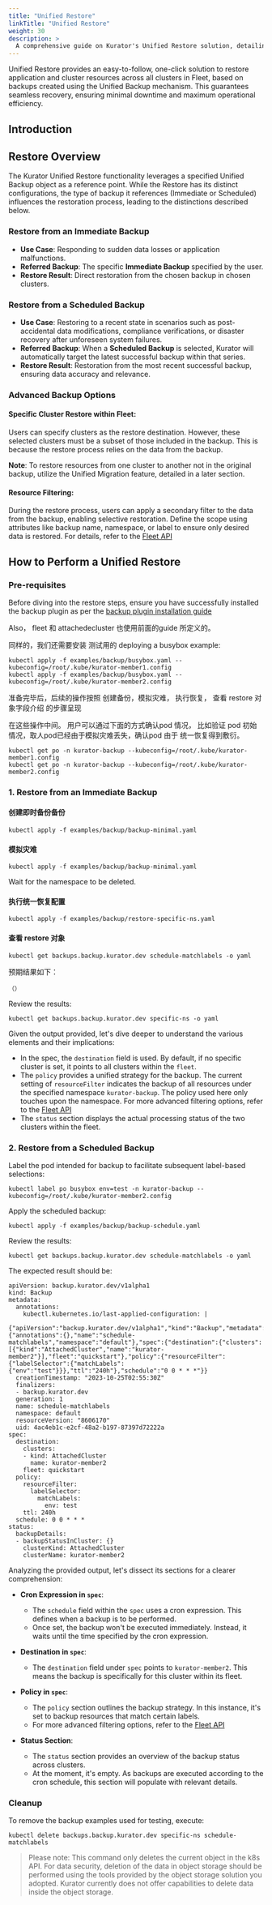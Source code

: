 ```yaml
---
title: "Unified Restore"
linkTitle: "Unified Restore"
weight: 30
description: >
  A comprehensive guide on Kurator's Unified Restore solution, detailing the methodology and steps for data recovery in a distributed cloud-native infrastructure.
---
```


Unified Restore provides an easy-to-follow, one-click solution to restore application and cluster resources across all clusters in Fleet, based on backups created using the Unified Backup mechanism. 
This guarantees seamless recovery, ensuring minimal downtime and maximum operational efficiency.

## Introduction

## Restore Overview

The Kurator Unified Restore functionality leverages a specified Unified Backup object as a reference point. 
While the Restore has its distinct configurations, the type of backup it references (Immediate or Scheduled) influences the restoration process, leading to the distinctions described below.

### Restore from an **Immediate Backup**

- **Use Case**: Responding to sudden data losses or application malfunctions.
- **Referred Backup**: The specific **Immediate Backup** specified by the user.
- **Restore Result**: Direct restoration from the chosen backup in chosen clusters.

### Restore from a **Scheduled Backup**

- **Use Case**: Restoring to a recent state in scenarios such as post-accidental data modifications, compliance verifications, or disaster recovery after unforeseen system failures.
- **Referred Backup**: When a **Scheduled Backup** is selected, Kurator will automatically target the latest successful backup within that series.
- **Restore Result**: Restoration from the most recent successful backup, ensuring data accuracy and relevance.

### Advanced Backup Options

#### Specific Cluster Restore within Fleet:

Users can specify clusters as the restore destination. 
However, these selected clusters must be a subset of those included in the backup.
This is because the restore process relies on the data from the backup.

**Note**: To restore resources from one cluster to another not in the original backup, utilize the Unified Migration feature, detailed in a later section.

#### Resource Filtering:
During the restore process, users can apply a secondary filter to the data from the backup, enabling selective restoration. 
Define the scope using attributes like backup name, namespace, or label to ensure only desired data is restored. For details, refer to the [Fleet API](https://kurator.dev/docs/references/fleet-api/#fleet)



## How to Perform a Unified Restore

### Pre-requisites

Before diving into the restore steps, ensure you have successfully installed the backup plugin as per the [backup plugin installation guide](/docs/fleet-manager/backup/backup-plugin)

Also， fleet 和 attachedecluster 也使用前面的guide 所定义的。

同样的，我们还需要安装 测试用的  deploying a busybox example:

```console
kubectl apply -f examples/backup/busybox.yaml --kubeconfig=/root/.kube/kurator-member1.config
kubectl apply -f examples/backup/busybox.yaml --kubeconfig=/root/.kube/kurator-member2.config
```

准备完毕后，后续的操作按照 创建备份，模拟灾难， 执行恢复， 查看 restore 对象字段介绍 的步骤呈现

在这些操作中间。 
用户可以通过下面的方式确认pod 情况， 比如验证 pod 初始情况，取人pod已经由于模拟灾难丢失，确认pod 由于 统一恢复得到敷衍。
```console
kubectl get po -n kurator-backup --kubeconfig=/root/.kube/kurator-member1.config
kubectl get po -n kurator-backup --kubeconfig=/root/.kube/kurator-member2.config
```

### 1. Restore from an Immediate Backup

#### 创建即时备份备份

```console
kubectl apply -f examples/backup/backup-minimal.yaml
```

#### 模拟灾难

```console
kubectl apply -f examples/backup/backup-minimal.yaml
```

Wait for the namespace to be deleted.

#### 执行统一恢复配置

```console
kubectl apply -f examples/backup/restore-specific-ns.yaml
```

#### 查看 restore 对象

```console
kubectl get backups.backup.kurator.dev schedule-matchlabels -o yaml
```

预期结果如下：

```console
（）
```

Review the results:

```console
kubectl get backups.backup.kurator.dev specific-ns -o yaml
```

Given the output provided, let's dive deeper to understand the various elements and their implications:

- In the spec, the `destination` field is used. By default, if no specific cluster is set, it points to all clusters within the `fleet`.
- The `policy` provides a unified strategy for the backup. The current setting of `resourceFilter` indicates the backup of all resources under the specified namespace `kurator-backup`. The policy used here only touches upon the namespace. For more advanced filtering options, refer to the [Fleet API](https://kurator.dev/docs/references/fleet-api/#fleet)
- The `status` section displays the actual processing status of the two clusters within the fleet.


### 2. Restore from a Scheduled Backup

Label the pod intended for backup to facilitate subsequent label-based selections:

```console
kubectl label po busybox env=test -n kurator-backup --kubeconfig=/root/.kube/kurator-member2.config
```

Apply the scheduled backup:

```console
kubectl apply -f examples/backup/backup-schedule.yaml
```

Review the results:

```console
kubectl get backups.backup.kurator.dev schedule-matchlabels -o yaml
```

The expected result should be:

```console
apiVersion: backup.kurator.dev/v1alpha1
kind: Backup
metadata:
  annotations:
    kubectl.kubernetes.io/last-applied-configuration: |
      {"apiVersion":"backup.kurator.dev/v1alpha1","kind":"Backup","metadata":{"annotations":{},"name":"schedule-matchlabels","namespace":"default"},"spec":{"destination":{"clusters":[{"kind":"AttachedCluster","name":"kurator-member2"}],"fleet":"quickstart"},"policy":{"resourceFilter":{"labelSelector":{"matchLabels":{"env":"test"}}},"ttl":"240h"},"schedule":"0 0 * * *"}}
  creationTimestamp: "2023-10-25T02:55:30Z"
  finalizers:
  - backup.kurator.dev
  generation: 1
  name: schedule-matchlabels
  namespace: default
  resourceVersion: "8606170"
  uid: 4ac4eb1c-e2cf-48a2-b197-87397d72222a
spec:
  destination:
    clusters:
    - kind: AttachedCluster
      name: kurator-member2
    fleet: quickstart
  policy:
    resourceFilter:
      labelSelector:
        matchLabels:
          env: test
    ttl: 240h
  schedule: 0 0 * * *
status:
  backupDetails:
  - backupStatusInCluster: {}
    clusterKind: AttachedCluster
    clusterName: kurator-member2
```

Analyzing the provided output, let's dissect its sections for a clearer comprehension:

- **Cron Expression in `spec`**:
    - The `schedule` field within the `spec` uses a cron expression. This defines when a backup is to be performed.
    - Once set, the backup won't be executed immediately. Instead, it waits until the time specified by the cron expression.

- **Destination in `spec`**:
    - The `destination` field under `spec` points to `kurator-member2`. This means the backup is specifically for this cluster within its fleet.

- **Policy in `spec`**:
    - The `policy` section outlines the backup strategy. In this instance, it's set to backup resources that match certain labels.
    - For more advanced filtering options, refer to the [Fleet API](https://kurator.dev/docs/references/fleet-api/#fleet)

- **Status Section**:
    - The `status` section provides an overview of the backup status across clusters.
    - At the moment, it's empty. As backups are executed according to the cron schedule, this section will populate with relevant details.

### Cleanup

To remove the backup examples used for testing, execute:

```console
kubectl delete backups.backup.kurator.dev specific-ns schedule-matchlabels
```

> Please note: This command only deletes the current object in the k8s API.
For data security, deletion of the data in object storage should be performed using the tools provided by the object storage solution you adopted.
Kurator currently does not offer capabilities to delete data inside the object storage.
